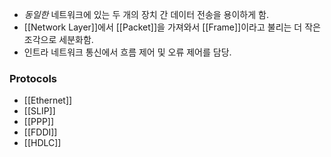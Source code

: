 - _동일한_ 네트워크에 있는 두 개의 장치 간 데이터 전송을 용이하게 함.
- [[Network Layer]]에서 [[Packet]]을 가져와서 [[Frame]]이라고 불리는 더 작은 조각으로 세분화함.
- 인트라 네트워크 통신에서 흐름 제어 및 오류 제어를 담당.

### Protocols
- [[Ethernet]]
- [[SLIP]]
- [[PPP]]
- [[FDDI]]
- [[HDLC]]
